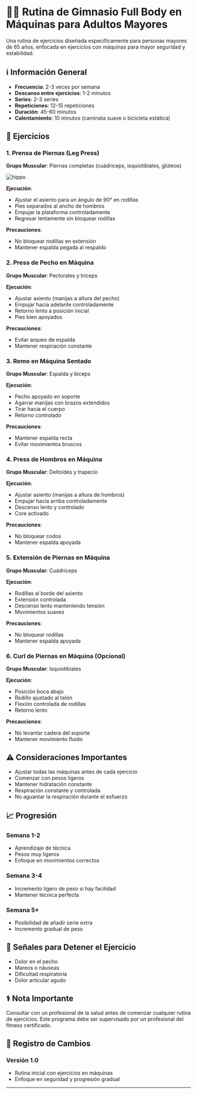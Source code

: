 # 🏋️‍♂️ Rutina de Gimnasio Full Body en Máquinas para Adultos Mayores

Una rutina de ejercicios diseñada específicamente para personas mayores de 65 años, enfocada en ejercicios con máquinas para mayor seguridad y estabilidad.

## ℹ️ Información General

* **Frecuencia**: 2-3 veces por semana
* **Descanso entre ejercicios**: 1-2 minutos
* **Series**: 2-3 series
* **Repeticiones**: 12-15 repeticiones
* **Duración**: 45-60 minutos
* **Calentamiento**: 10 minutos (caminata suave o bicicleta estática)

## 💪 Ejercicios

### 1. Prensa de Piernas (Leg Press)

**Grupo Muscular**: Piernas completas (cuádriceps, isquiotibiales, glúteos)

![hippo](https://www.thingys.com.ar/gymapps/tutorial/beinpresse_45_grad%20(1).gif)

**Ejecución**:
* Ajustar el asiento para un ángulo de 90° en rodillas
* Pies separados al ancho de hombros
* Empujar la plataforma controladamente
* Regresar lentamente sin bloquear rodillas

**Precauciones**:
* No bloquear rodillas en extensión
* Mantener espalda pegada al respaldo

### 2. Press de Pecho en Máquina

**Grupo Muscular**: Pectorales y tríceps

**Ejecución**:
* Ajustar asiento (manijas a altura del pecho)
* Empujar hacia adelante controladamente
* Retorno lento a posición inicial
* Pies bien apoyados

**Precauciones**:
* Evitar arqueo de espalda
* Mantener respiración constante

### 3. Remo en Máquina Sentado

**Grupo Muscular**: Espalda y bíceps

**Ejecución**:
* Pecho apoyado en soporte
* Agarrar manijas con brazos extendidos
* Tirar hacia el cuerpo
* Retorno controlado

**Precauciones**:
* Mantener espalda recta
* Evitar movimientos bruscos

### 4. Press de Hombros en Máquina

**Grupo Muscular**: Deltoides y trapecio

**Ejecución**:
* Ajustar asiento (manijas a altura de hombros)
* Empujar hacia arriba controladamente
* Descenso lento y controlado
* Core activado

**Precauciones**:
* No bloquear codos
* Mantener espalda apoyada

### 5. Extensión de Piernas en Máquina

**Grupo Muscular**: Cuádriceps

**Ejecución**:
* Rodillas al borde del asiento
* Extensión controlada
* Descenso lento manteniendo tensión
* Movimientos suaves

**Precauciones**:
* No bloquear rodillas
* Mantener espalda apoyada

### 6. Curl de Piernas en Máquina (Opcional)

**Grupo Muscular**: Isquiotibiales

**Ejecución**:
* Posición boca abajo
* Rodillo ajustado al talón
* Flexión controlada de rodillas
* Retorno lento

**Precauciones**:
* No levantar cadera del soporte
* Mantener movimiento fluido

## ⚠️ Consideraciones Importantes

* Ajustar todas las máquinas antes de cada ejercicio
* Comenzar con pesos ligeros
* Mantener hidratación constante
* Respiración constante y controlada
* No aguantar la respiración durante el esfuerzo

## 📈 Progresión

### Semana 1-2
* Aprendizaje de técnica
* Pesos muy ligeros
* Enfoque en movimientos correctos

### Semana 3-4
* Incremento ligero de peso si hay facilidad
* Mantener técnica perfecta

### Semana 5+
* Posibilidad de añadir serie extra
* Incremento gradual de peso

## 🚫 Señales para Detener el Ejercicio

* Dolor en el pecho
* Mareos o náuseas
* Dificultad respiratoria
* Dolor articular agudo

## ⚕️ Nota Importante

Consultar con un profesional de la salud antes de comenzar cualquier rutina de ejercicios. Este programa debe ser supervisado por un profesional del fitness certificado.

## 📝 Registro de Cambios

### Versión 1.0
* Rutina inicial con ejercicios en máquinas
* Enfoque en seguridad y progresión gradual

---
